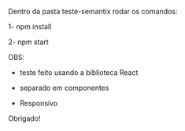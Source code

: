 Dentro da pasta teste-semantix rodar os comandos:

1- npm install

2- npm start


OBS: 

- teste feito usando a biblioteca React

- separado em componentes

- Responsivo

Obrigado!